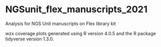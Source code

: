 # NGSunit_flex_manuscripts_2021
Analysis for NGS Unit manuscripts on Flex library kit

wzx coverage plots generated using R version 4.0.5 and the R package tidyverse version 1.3.0.